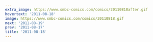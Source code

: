 ```yaml
---
extra_image: https://www.smbc-comics.com/comics/20110818after.gif
hovertext: '2011-08-18'
image: https://www.smbc-comics.com/comics/20110818.gif
next: '2011-08-19'
prev: '2011-08-17'
title: '2011-08-18'
---
```

